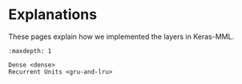 # Explanations

These pages explain how we implemented the layers in Keras-MML.

```{toctree}
:maxdepth: 1

Dense <dense>
Recurrent Units <gru-and-lru>
```
